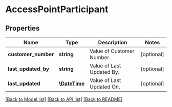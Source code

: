 # AccessPointParticipant

## Properties
Name | Type | Description | Notes
------------ | ------------- | ------------- | -------------
**customer_number** | **string** | Value of Customer Number. | [optional] 
**last_updated_by** | **string** | Value of Last Updated By. | [optional] 
**last_updated** | [**\DateTime**](\DateTime.md) | Value of Last Updated On. | [optional] 

[[Back to Model list]](../README.md#documentation-for-models) [[Back to API list]](../README.md#documentation-for-api-endpoints) [[Back to README]](../README.md)


